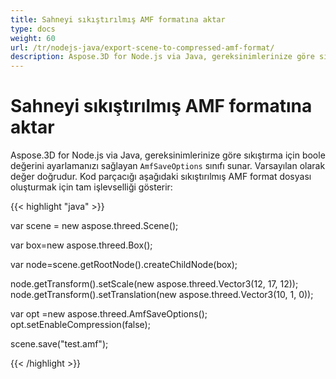 ```yaml
---
title: Sahneyi sıkıştırılmış AMF formatına aktar
type: docs
weight: 60
url: /tr/nodejs-java/export-scene-to-compressed-amf-format/
description: Aspose.3D for Node.js via Java, gereksinimlerinize göre sıkıştırma için boole değerini ayarlamanızı sağlayan amfsaveoptions sınıfı sunar.
---
```

#  **Sahneyi sıkıştırılmış AMF formatına aktar**
Aspose.3D for Node.js via Java, gereksinimlerinize göre sıkıştırma için boole değerini ayarlamanızı sağlayan `AmfSaveOptions` sınıfı sunar. Varsayılan olarak değer doğrudur. Kod parçacığı aşağıdaki sıkıştırılmış AMF format dosyası oluşturmak için tam işlevselliği gösterir:

{{< highlight "java" >}}

var scene = new aspose.threed.Scene();

var box=new aspose.threed.Box();

var node=scene.getRootNode().createChildNode(box);

node.getTransform().setScale(new aspose.threed.Vector3(12, 17, 12));
node.getTransform().setTranslation(new aspose.threed.Vector3(10, 1, 0));

var opt =new aspose.threed.AmfSaveOptions();
opt.setEnableCompression(false);

scene.save("test.amf");

{{< /highlight >}}
